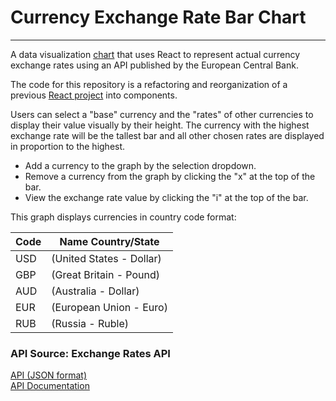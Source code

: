 
# Currency Exchange Rate Bar Chart
---

A data visualization [chart](https://components-currency-exchange.herokuapp.com/) that uses React to represent actual currency exchange rates using an API published by the European Central Bank.

The code for this repository is a refactoring and reorganization of a previous [React project](https://github.com/VeniVidiCodi/react-chart.git) into components.

Users can select a "base" currency and the "rates" of other currencies to display their value visually by their height. The currency with the highest exchange rate will be the tallest bar and all other chosen rates are displayed in proportion to the highest.

- Add a currency to the graph by the selection dropdown.
- Remove a currency from the graph by clicking the "x" at the top of the bar.
- View the exchange rate value by clicking the "i" at the top of the bar.


This graph displays currencies in country code format:
    
| Code | Name   Country/State     |  
| ------ | ----------------------- |  
| USD | (United States - Dollar)   | 
| GBP | (Great Britain - Pound)    | 
| AUD | (Australia - Dollar)       |
| EUR | (European Union - Euro)    | 
| RUB | (Russia - Ruble)           |

### API Source: Exchange Rates API

[API (JSON format)](https://exchangeratesapi.io/)  
[API Documentation](https://api.exchangeratesapi.io/latest)